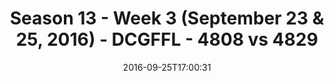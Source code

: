 ---
title: Season 13 - Week 3 (September 23 & 25, 2016) - DCGFFL - 4808 vs 4829
teams_score:
- team: 4808
  score:
- team: 4829
  score: 19
mvp: B. Benjamin (Ash); D. Rendell (Vegas)
game-ball: K. McKinney (Ash); J. Bain (Vegas)
season: 13
week: 3
date: '2016-09-25T17:00:31'
pageid: season-13-week-3-september-23-25-2016-4808-vs-4829
---